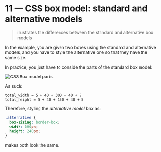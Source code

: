 # 11 &mdash; CSS box model: standard and alternative models
> illustrates the differences between the standard and alternative box models

In the example, you are given two boxes using the standard and alternative models, and you have to style the alternative one so that they have the same size.

In practice, you just have to conside the parts of the standard box model:

![CSS Box model parts](.../images/css_box_model_example.png)

As such:

```
total_width = 5 + 40 + 300 + 40 + 5
total_height = 5 + 40 + 150 + 40 + 5
```

Therefore, styling the *alternative model box* as:

```css
.alternative {
  box-sizing: border-box;
  width: 390px;
  height: 240px;
}
```

makes both look the same.